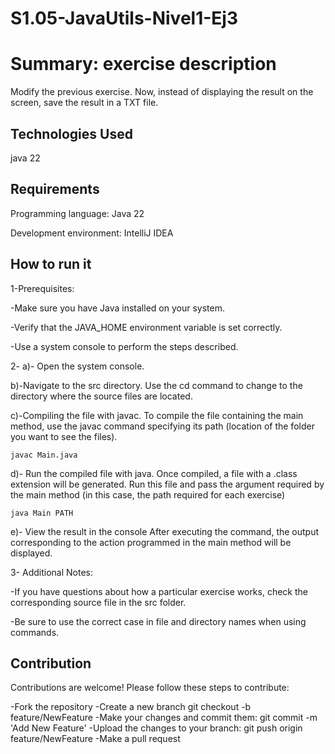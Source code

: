 # S1.05-JavaUtils-Nivel1-Ej3

# Summary: exercise description

Modify the previous exercise. Now, instead of displaying the result on the screen, save the result in a TXT file.

## Technologies Used

java 22

## Requirements

Programming language: Java 22

Development environment: IntelliJ IDEA

## How to run it

1-Prerequisites:

-Make sure you have Java installed on your system.

-Verify that the JAVA_HOME environment variable is set correctly.

-Use a system console to perform the steps described.

2- a)- Open the system console.

b)-Navigate to the src directory. Use the cd command to change to the directory where the source files are located.

c)-Compiling the file with javac. To compile the file containing the main method, use the javac command specifying its path (location of the folder you want to see the files).

    javac Main.java

d)- Run the compiled file with java.
Once compiled, a file with a .class extension will be generated. Run this file and pass the argument required by the main method (in this case, the path required for each exercise)

    java Main PATH

e)- View the result in the console
After executing the command, the output corresponding to the action programmed in the main method will be displayed.

3- Additional Notes:

-If you have questions about how a particular exercise works, check the corresponding source file in the src folder.

-Be sure to use the correct case in file and directory names when using commands.


## Contribution

Contributions are welcome! Please follow these steps to contribute:

-Fork the repository
-Create a new branch git checkout
-b feature/NewFeature
-Make your changes and commit them: git commit
-m 'Add New Feature'
-Upload the changes to your branch: git push origin feature/NewFeature
-Make a pull request